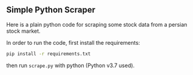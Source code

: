 ## Simple Python Scraper
Here is a plain python code for scraping some stock data from a persian stock market.

In order to run the code, first install the requirements:
 ```bash
pip install -r requirements.txt
```
 then run `scrape.py` with python  (Python v3.7 used).